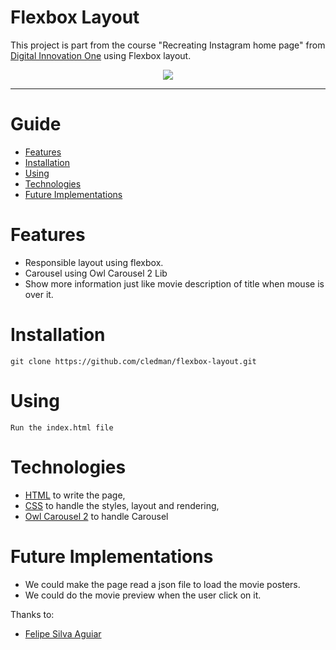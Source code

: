 # Flexbox Layout

This project is part from the course "Recreating Instagram home page" from [Digital Innovation One](https://web.digitalinnovation.one/) using Flexbox layout.


<p align="center">
    <img src=".github/preview.gif"/>
</p>

---

# Guide

* [Features](#features)
* [Installation](#installation)
* [Using](#using)
* [Technologies](#technologies)
* [Future Implementations](#future-implementations)


# Features

*  Responsible layout using flexbox.
*  Carousel using Owl Carousel 2 Lib
*  Show more information just like movie description of title when mouse is over it.


# Installation

```git clone https://github.com/cledman/flexbox-layout.git```


# Using

```Run the index.html file```

# Technologies

* [HTML](https://www.w3schools.com/html/) to write the page, 
* [CSS](https://www.w3schools.com/css/) to handle the styles, layout and rendering, 
* [Owl Carousel 2](https://owlcarousel2.github.io/OwlCarousel2/) to handle Carousel


# Future Implementations

* We could make the page read a json file to load the movie posters.
* We could do the movie preview when the user click on it.


Thanks to:
* [Felipe Silva Aguiar](https://www.linkedin.com/in/felipe-aguiar-047/) 
##